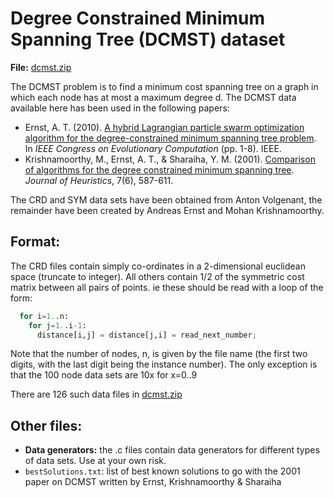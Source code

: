 # Degree Constrained Minimum Spanning Tree (DCMST) dataset

**File:** [dcmst.zip](data/dcmst.zip)

The DCMST problem is to find a minimum cost spanning tree on a graph in which each node has at most a maximum degree d. The DCMST data available here has been used in the following papers:
* Ernst, A. T. (2010). [A hybrid Lagrangian particle swarm optimization algorithm for the degree-constrained minimum spanning tree problem](https://doi.org/10.1109/CEC.2010.5585939). In _IEEE Congress on Evolutionary Computation_ (pp. 1-8). IEEE.
* Krishnamoorthy, M., Ernst, A. T., & Sharaiha, Y. M. (2001). [Comparison of algorithms for the degree constrained minimum spanning tree](https://doi.org/10.1023/A:1011977126230). _Journal of Heuristics_, 7(6), 587-611.


The CRD and SYM data sets have been obtained from Anton Volgenant, the remainder
have been created by Andreas Ernst and Mohan Krishnamoorthy.

## Format:
The CRD files contain simply co-ordinates in a 2-dimensional
euclidean space (truncate to integer). All others contain 1/2 of the symmetric
cost matrix between all pairs of points. ie these should be read with a loop
of the form:

```python
  for i=1..n:
    for j=1..i-1:
      distance[i,j] = distance[j,i] = read_next_number;
```

Note that the number of nodes, n, is given by the file name (the first two
digits, with the last digit being the instance number). The only exception is
that the 100 node data sets are 10x for x=0..9

There are 126 such data files in [dcmst.zip](data/dcmst.zip)

## Other files:

* **Data generators:** the .c files contain data generators for different types of data sets. Use at your own risk.
* `bestSolutions.txt`: list of best known solutions to go with the 2001 paper on DCMST written by Ernst, Krishnamoorthy & Sharaiha
